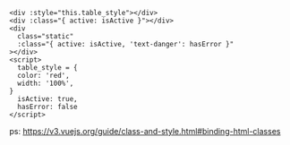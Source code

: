 





```vue
<div :style="this.table_style"></div>
<div :class="{ active: isActive }"></div>
<div
  class="static"
  :class="{ active: isActive, 'text-danger': hasError }"
></div>
<script>
  table_style = {
  color: 'red',
  width: '100%',
}
  isActive: true,
  hasError: false
</script>

```

ps: https://v3.vuejs.org/guide/class-and-style.html#binding-html-classes


